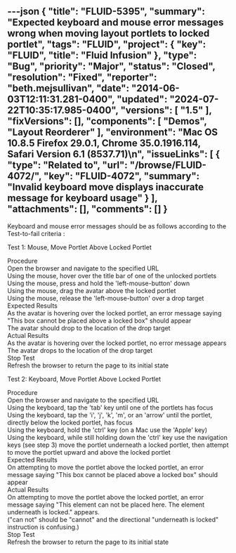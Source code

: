 ---json
{
  "title": "FLUID-5395",
  "summary": "Expected keyboard and mouse error messages wrong when moving layout portlets to locked portlet",
  "tags": "FLUID",
  "project": {
    "key": "FLUID",
    "title": "Fluid Infusion"
  },
  "type": "Bug",
  "priority": "Major",
  "status": "Closed",
  "resolution": "Fixed",
  "reporter": "beth.mejsullivan",
  "date": "2014-06-03T12:11:31.281-0400",
  "updated": "2024-07-22T10:35:17.985-0400",
  "versions": [
    "1.5"
  ],
  "fixVersions": [],
  "components": [
    "Demos",
    "Layout Reorderer"
  ],
  "environment": "Mac OS 10.8.5 Firefox 29.0.1, Chrome 35.0.1916.114, Safari Version 6.1 (8537.71)\n",
  "issueLinks": [
    {
      "type": "Related to",
      "url": "/browse/FLUID-4072/",
      "key": "FLUID-4072",
      "summary": "Invalid keyboard move displays inaccurate message for keyboard usage"
    }
  ],
  "attachments": [],
  "comments": []
}
---
Keyboard and mouse error messages should be as follows according to the Test-to-fail criteria :

Test 1: Mouse, Move Portlet Above Locked Portlet

Procedure\
Open the browser and navigate to the specified URL\
Using the mouse, hover over the title bar of one of the unlocked portlets\
Using the mouse, press and hold the 'left-mouse-button' down\
Using the mouse, drag the avatar above the locked portlet\
Using the mouse, release the 'left-mouse-button' over a drop target\
Expected Results\
As the avatar is hovering over the locked portlet, an error message saying "This box cannot be placed above a locked box" should appear\
The avatar should drop to the location of the drop target\
Actual Results\
As the avatar is hovering over the locked portlet, no error message appears\
The avatar drops to the location of the drop target\
Stop Test\
Refresh the browser to return the page to its initial state

Test 2: Keyboard, Move Portlet Above Locked Portlet

Procedure\
Open the browser and navigate to the specified URL\
Using the keyboard, tap the 'tab' key until one of the portlets has focus\
Using the keyboard, tap the 'i', 'j', 'k', 'm', or an 'arrow' until the portlet, directly below the locked portlet, has focus\
Using the keyboard, hold the 'ctrl' key (on a Mac use the 'Apple' key)\
Using the keyboard, while still holding down the 'ctrl' key use the navigation keys (see step 3) move the portlet underneath a locked portlet, then attempt to move the portlet upward and above the locked portlet\
Expected Results\
On attempting to move the portlet above the locked portlet, an error message saying "This box cannot be placed above a locked box" should appear\
Actual Results\
On attempting to move the portlet above the locked portlet, an error message saying "This element can not be placed here. The element underneath is locked." appears.\
("can not" should be "cannot" and the directional "underneath is locked" instruction is confusing.)\
Stop Test\
Refresh the browser to return the page to its initial state&#x20;

        